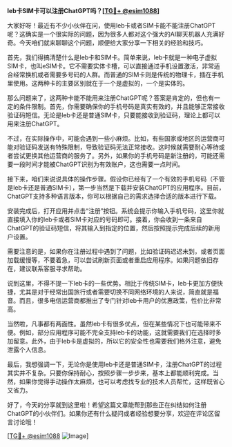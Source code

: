 **leb卡SIM卡可以注册ChatGPT吗？[[TG💪+ @esim1088](https://t.me/s/esim1088)]**

大家好呀！最近有不少小伙伴在问，使用leb卡或者SIM卡能不能注册ChatGPT呢？这确实是一个很实际的问题，因为很多人都对这个强大的AI聊天机器人充满好奇。今天咱们就来聊聊这个问题，顺便给大家分享一下相关的经验和技巧。

首先，我们得搞清楚什么是leb卡和SIM卡。简单来说，leb卡就是一种电子虚拟SIM卡，也叫eSIM卡。它不需要实体卡槽，可以直接通过手机设置激活，非常适合经常换机或者需要多号码的人群。而普通的SIM卡则是传统的物理卡，插在手机里使用。这两种卡的主要区别就在于一个是虚拟的，一个是实体的。

那么问题来了，这两种卡能不能用来注册ChatGPT呢？答案是肯定的，但也有一定的条件限制。首先，你需要确保你的手机号码是真实有效的，并且能够正常接收验证码短信。无论是leb卡还是普通SIM卡，只要能接收到验证码，理论上都可以用来注册ChatGPT。

不过，在实际操作中，可能会遇到一些小麻烦。比如，有些国家或地区的运营商可能对验证码发送有特殊限制，导致验证码无法正常接收。这时候就需要耐心等待或者尝试更换其他运营商的服务了。另外，如果你的手机号码是新注册的，可能还需要一段时间才能被ChatGPT识别为有效账户，这也需要一点时间。

接下来，咱们来说说具体的操作步骤。假设你已经有了一个有效的手机号码（不管是leb卡还是普通SIM卡），第一步当然是下载并安装ChatGPT的应用程序。目前，ChatGPT支持多种语言版本，你可以根据自己的需求选择合适的版本进行下载。

安装完成后，打开应用并点击“注册”按钮。系统会提示你输入手机号码，这里你就直接填入你的leb卡或者SIM卡对应的号码即可。接着，你会收到一条来自ChatGPT的验证码短信，将其输入到指定的位置，然后按照提示完成后续的新用户设置。

需要注意的是，如果你在注册过程中遇到了问题，比如验证码迟迟未到，或者页面加载缓慢等，不要着急，可以尝试刷新页面或者重启应用程序。如果问题依旧存在，建议联系客服寻求帮助。

说到这里，不得不提一下leb卡的一些优势。相比于传统SIM卡，leb卡更加方便快捷，尤其是对于经常出国旅行或者需要切换不同网络环境的人来说，简直就是福音。而且，很多电信运营商都推出了专门针对leb卡用户的优惠政策，性价比非常高。

当然啦，凡事都有两面性。虽然leb卡有很多优点，但在某些情况下也可能带来不便。例如，部分应用程序可能不完全支持leb卡的功能，这就需要我们在选择时多加留意。此外，由于leb卡是虚拟的，所以它的安全性也需要我们格外注意，避免泄露个人信息。

最后，我想强调一下，无论你是使用leb卡还是普通SIM卡，注册ChatGPT的过程其实并不复杂。只要你保持耐心，按照步骤一步步来，基本上都能顺利完成。当然，如果你觉得手动操作太麻烦，也可以考虑找专业的技术人员帮忙，这样既省心又省力。

好了，今天的分享就到这里啦！希望这篇文章能帮到那些正在纠结如何注册ChatGPT的小伙伴们。如果你还有什么疑问或者经验想要分享，欢迎在评论区留言讨论哦！

[[TG💪+ @esim1088](https://t.me/s/esim1088) ![Image](https://i.postimg.cc/4NQfJmqS/Snipaste-2025-05-13-00-14-12.png)]